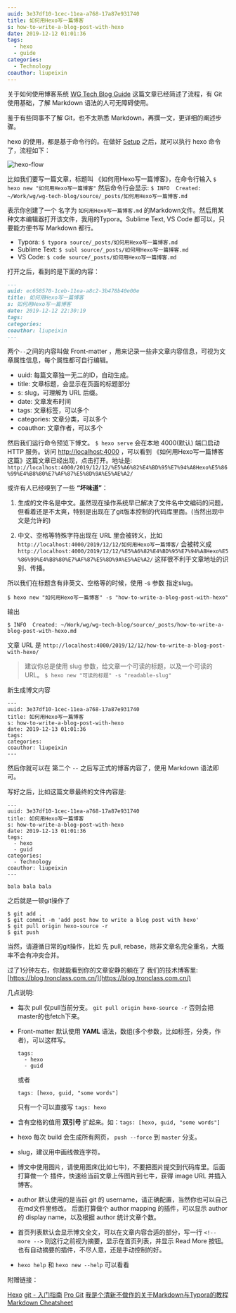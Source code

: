 ```yaml
---
uuid: 3e37df10-1cec-11ea-a768-17a87e931740
title: 如何用Hexo写一篇博客
s: how-to-write-a-blog-post-with-hexo
date: 2019-12-12 01:01:36
tags:
  - hexo
  - guide
categories:
  - Technology
coauthor: liupeixin
---
```


关于如何使用博客系统 [WG Tech Blog Guide](https://blog.tronclass.com.cn/2019/12/04/wg-tech-blog-guide/) 这篇文章已经简述了流程，有 Git 使用基础，了解 Markdown 语法的人可无障碍使用。

鉴于有些同事不了解 Git，也不太熟悉 Markdown，再撰一文，更详细的阐述步骤。

hexo 的使用，都是基于命令行的。在做好 [Setup](https://blog.tronclass.com.cn/2019/12/04/wg-tech-blog-guide/#setup) 之后，就可以执行 hexo 命令了，流程如下：
<!-- more -->
![hexo-flow](https://ohukd8pbq.qnssl.com/wg-tech-blog/assets/hexo-flow.jpg)



比如我们要写一篇文章，标题叫 《如何用Hexo写一篇博客》，在命令行输入
`$ hexo new "如何用Hexo写一篇博客"`
然后命令行会显示:
`$ INFO  Created: ~/Work/wg/wg-tech-blog/source/_posts/如何用Hexo写一篇博客.md`

表示你创建了一个 名字为 `如何用Hexo写一篇博客.md` 的Markdown文件。然后用某种文本编辑器打开该文件，我用的Typora。Sublime Text, VS Code 都可以，只要能方便书写 Markdown 都行。

- Typora: `$ typora source/_posts/如何用Hexo写一篇博客.md`
- Sublime Text: `$ subl source/_posts/如何用Hexo写一篇博客.md`
- VS Code: `$ code source/_posts/如何用Hexo写一篇博客.md`

打开之后，看到的是下面的内容：

```markdown
---
uuid: ec658570-1ceb-11ea-a8c2-3b478b40e00e
title: 如何用Hexo写一篇博客
s: 如何用Hexo写一篇博客
date: 2019-12-12 22:30:19
tags:
categories:
coauthor: liupeixin
---


```
两个`--`之间的内容叫做 Front-matter ，用来记录一些非文章内容信息，可视为文章属性信息，每个属性都可自行编辑。

- uuid: 每篇文章独一无二的ID，自动生成。
- title: 文章标题，会显示在页面的标题部分
- s: slug，可理解为 URL 后缀。
- date: 文章发布时间
- tags: 文章标签，可以多个
- categories: 文章分类，可以多个
- coauthor: 文章作者，可以多个

然后我们运行命令预览下博文。 `$ hexo serve` 会在本地 4000(默认) 端口启动 HTTP 服务。访问 [http://localhost:4000](http://localhost:4000) ，可以看到 《如何用Hexo写一篇博客 这篇》这篇文章已经出现，点击打开。地址是: `http://localhost:4000/2019/12/12/%E5%A6%82%E4%BD%95%E7%94%A8Hexo%E5%86%99%E4%B8%80%E7%AF%87%E5%8D%9A%E5%AE%A2/`



或许有人已经嗅到了一些 **“坏味道”**：

1. 生成的文件名是中文。虽然现在操作系统早已解决了文件名中文编码的问题，但看着还是不太爽，特别是出现在了git版本控制的代码库里面。(当然出现中文是允许的)

2. 中文、空格等特殊字符出现在 URL 里会被转义，比如
	`http://localhost:4000/2019/12/12/如何用Hexo写一篇博客/` 会被转义成 `http://localhost:4000/2019/12/12/%E5%A6%82%E4%BD%95%E7%94%A8Hexo%E5%86%99%E4%B8%80%E7%AF%87%E5%8D%9A%E5%AE%A2/` 这样很不利于文章地址的识别、传播。



所以我们在标题含有非英文、空格等的时候，使用 -s 参数 指定slug。

`$ hexo new "如何用Hexo写一篇博客" -s "how-to-write-a-blog-post-with-hexo"`

输出

`$ INFO  Created: ~/Work/wg/wg-tech-blog/source/_posts/how-to-write-a-blog-post-with-hexo.md`

文章 URL 是 `http://localhost:4000/2019/12/12/how-to-write-a-blog-post-with-hexo/`



> 建议你总是使用 slug 参数，给文章一个可读的标题，以及一个可读的 URL。
> `$ hexo new "可读的标题" -s "readable-slug"`



新生成博文内容

```
---
uuid: 3e37df10-1cec-11ea-a768-17a87e931740
title: 如何用Hexo写一篇博客
s: how-to-write-a-blog-post-with-hexo
date: 2019-12-13 01:01:36
tags:
categories:
coauthor: liupeixin
---

```

然后你就可以在 第二个 `--` 之后写正式的博客内容了，使用 Markdown 语法即可。

写好之后，比如这篇文章最终的文件内容是:
```
---
uuid: 3e37df10-1cec-11ea-a768-17a87e931740
title: 如何用Hexo写一篇博客
s: how-to-write-a-blog-post-with-hexo
date: 2019-12-13 01:01:36
tags:
  - hexo
  - guid
categories:
  - Technology
coauthor: liupeixin
---

bala bala bala
```


之后就是一顿git操作了
```
$ git add .
$ git commit -m 'add post how to write a blog post with hexo'
$ git pull origin hexo-source -r
$ git push
```

当然，请遵循日常的git操作，比如 先 pull, rebase，除非文章名完全重名，大概率不会有冲突合并。

过了1分钟左右，你就能看到你的文章安静的躺在了 我们的技术博客里: [https://blog.tronclass.com.cn/](https://blog.tronclass.com.cn/)



几点说明:

- 每次 pull 仅pull当前分支。 `git pull origin hexo-source -r` 否则会把master的也fetch下来。
- Front-matter 默认使用 **YAML** 语法，数组(多个参数，比如标签，分类，作者)，可以这样写。
  ```
  tags:
    - hexo
    - guid
  ```
  或者
  ```
  tags: [hexo, guid, "some words"]
  ```
  只有一个可以直接写 `tags: hexo`

- 含有空格的值用 **双引号** 扩起来。如：`tags: [hexo, guid, "some words"]`

- hexo 每次 build 会生成所有网页， `push --force` 到 `master` 分支。

- slug，建议用中画线做连字符。

- 博文中使用图片，请使用图床(比如七牛)，不要把图片提交到代码库里。后面打算做一个 插件，快速给当前文章上传图片到七牛，获得 image URL 并插入博客。

- author 默认使用的是当前 git 的 username，请正确配置，当然你也可以自己在md文件里修改。 后面打算做个 author mapping 的插件，可以显示 author 的 display name，以及根据 author 统计文章个数。

- 首页列表默认会显示博文全文，可以在文章内容合适的部分，写一行 `<!-- more -->` 则这行之前视为摘要，显示在首页列表，并显示 Read More 按钮。也有自动摘要的插件，不尽人意，还是手动控制的好。

- `hexo help` 和 `hexo new --help` 可以看看



附赠链接：

[Hexo](https://hexo.io/)
[git - 入门指南](https://zhuanlan.zhihu.com/p/21193604)
[Pro Git](https://git-scm.com/book/zh/v2)
[我是个清新不做作的关于Markdown与Typora的教程](https://www.yuque.com/nju_nova/tips/ghaamc)
[Markdown Cheatsheet](https://github.com/adam-p/markdown-here/wiki/Markdown-Cheatsheet)
